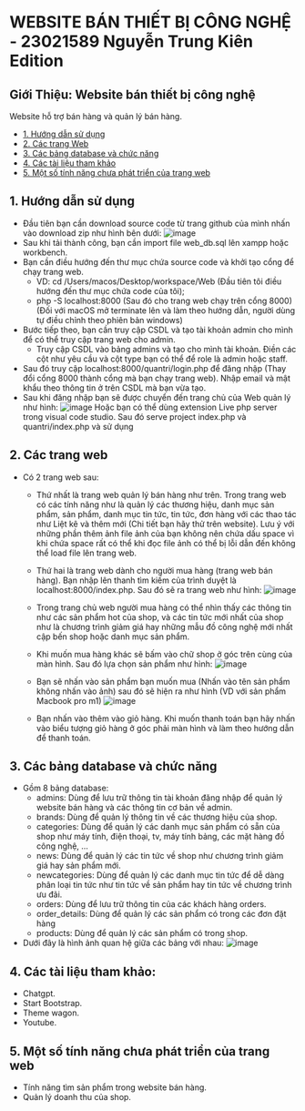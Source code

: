 # WEBSITE BÁN THIẾT BỊ CÔNG NGHỆ - 23021589 Nguyễn Trung Kiên Edition
## Giới Thiệu: Website bán thiết bị công nghệ
Website hỗ trợ bán hàng và quản lý bán hàng.
 - [1. Hướng dẫn sử dụng](#1-hướng-dẫn-sử-dụng)
 - [2. Các trang Web](#2-các-trang-web)
 - [3. Các bảng database và chức năng](#3-các-bảng-database-và-chức-năng)
 - [4. Các tài liệu tham khảo](#4-các-tài-liệu-tham-khảo)
 - [5. Một số tính năng chưa phát triển của trang web](#5-một-số-tính-năng-chưa-phát-triển-của-trang-web)
## 1. Hướng dẫn sử dụng
- Đầu tiên bạn cần download source code từ trang github của mình nhấn vào download zip như hình bên dưới:
  ![image](https://github.com/user-attachments/assets/4ab236fa-ee80-444f-97a6-fa631272e0c0)
- Sau khi tải thành công, bạn cần import file web_db.sql lên xampp hoặc workbench.
- Bạn cần điều hướng đến thư mục chứa source code và khởi tạo cổng để chạy trang web.
  + VD: cd /Users/macos/Desktop/workspace/Web (Đầu tiên tôi điều hướng đến thư mục chứa code của tôi);
  + php -S localhost:8000 (Sau đó cho trang web chạy trên cổng 8000) (Đối với macOS mở terminate lên và làm theo hướng dẫn, người dùng tự điều chỉnh theo phiên bản windows)
- Bước tiếp theo, bạn cần truy cập CSDL và tạo tài khoản admin cho mình để có thể truy cập trang web cho admin.
  + Truy cập CSDL vào bảng admins và tạo cho mình tài khoản. Điền các cột như yêu cầu và cột type bạn có thể để role là admin hoặc staff.
- Sau đó truy cập localhost:8000/quantri/login.php để đăng nhập (Thay đổi cổng 8000 thành cổng mà bạn chạy trang web). Nhập email và mật khẩu theo thông tin ở trên CSDL mà bạn vừa tạo.
- Sau khi đăng nhập bạn sẽ được chuyển đến trang chủ của Web quản lý như hình: 
![image](https://github.com/user-attachments/assets/9def6f63-e72e-43a7-9ecd-ff63adcc0cc4)
Hoặc bạn có thể dùng extension Live php server trong visual code studio. Sau đó serve project index.php và quantri/index.php và sử dụng
## 2. Các trang web 
- Có 2 trang web sau:
  + Thứ nhất là trang web quản lý bán hàng như trên. Trong trang web có các tính năng như là quản lý các thương hiệu, danh mục sản phẩm, sản phẩm, danh mục tin tức, tin tức, đơn hàng với các thao tác như Liệt kê và thêm mới (Chi tiết bạn hãy thử trên website). Lưu ý với những phần thêm ảnh file ảnh của bạn không nên chứa dấu space vì khi chứa space rất có thể khi đọc file ảnh có thể bị lỗi dẫn đến không thể load file lên trang web.
  + Thứ hai là trang web dành cho người mua hàng (trang web bán hàng). Bạn nhập lên thanh tìm kiếm của trình duyệt là localhost:8000/index.php. Sau đó sẽ ra trang web như hình: 
![image](https://github.com/user-attachments/assets/44dd2b23-727c-43f8-93a0-15c960557a4d)

  + Trong trang chủ web người mua hàng có thể nhìn thấy các thông tin như các sản phẩm hot của shop, và các tin tức mới nhất của shop như là chương trình giảm giá hay những mẫu đồ công nghệ mới nhất cập bến shop hoặc danh mục sản phẩm. 
  + Khi muốn mua hàng khác sẽ bấm vào chữ shop ở góc trên cùng của màn hình. Sau đó lựa chọn sản phẩm như hình: 
![image](https://github.com/user-attachments/assets/4f1f3180-4a56-4a8c-9aa0-4b9109bf2ede)
  + Bạn sẽ nhấn vào sản phẩm bạn muốn mua (Nhấn vào tên sản phẩm không nhấn vào ảnh) sau đó sẽ hiện ra như hình (VD với sản phẩm Macbook pro m1) 
![image](https://github.com/user-attachments/assets/4ebb8599-006a-4b63-bfbc-03268aaaecbe)
  + Bạn nhấn vào thêm vào giỏ hàng. Khi muốn thanh toán bạn hãy nhấn vào biểu tượng giỏ hàng ở góc phải màn hình và làm theo hướng dẫn để thanh toán.
## 3. Các bảng database và chức năng
- Gồm 8 bảng database:
  + admins: Dùng để lưu trữ thông tin tài khoản đăng nhập để quản lý website bán hàng và các thông tin cơ bản về admin.
  + brands: Dùng để quản lý thông tin về các thương hiệu của shop.
  + categories: Dùng để quản lý các danh mục sản phẩm có sẵn của shop như máy tính, điện thoại, tv, máy tính bảng, các mặt hàng đồ công nghệ, ...
  + news: Dùng để quản lý các tin tức về shop như chương trình giảm giá hay sản phẩm mới.
  + newcategories: Dùng để quản lý các danh mục tin tức để dễ dàng phân loại tin tức như tin tức về sản phẩm hay tin tức về chương trình ưu đãi.
  + orders: Dùng để lưu trữ thông tin của các khách hàng orders.
  + order_details: Dùng để quản lý các sản phẩm có trong các đơn đặt hàng
  + products: Dùng để quản lý các sản phẩm có trong shop.
- Dưới đây là hình ảnh quan hệ giữa các bảng với nhau: 
![image](https://github.com/user-attachments/assets/d34ab59f-c1c5-46c8-abea-5b1cab4c38b6)
## 4. Các tài liệu tham khảo: 
- Chatgpt.
- Start Bootstrap.
- Theme wagon.
- Youtube.
## 5. Một số tính năng chưa phát triển của trang web
- Tính năng tìm sản phẩm trong website bán hàng.
- Quản lý doanh thu của shop.




















 
  















